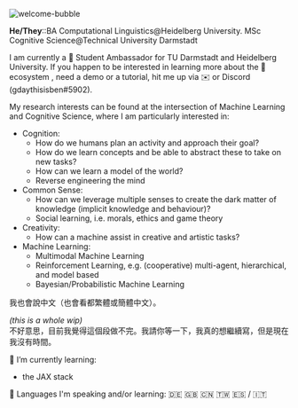 ![welcome-bubble](https://user-images.githubusercontent.com/38283585/130285518-4667d2ea-a22c-4b9c-b808-37d2fe439a39.png)

**He/They**::BA Computational Linguistics@Heidelberg University. MSc Cognitive Science@Technical University Darmstadt

I am currently a 🤗 Student Ambassador for TU Darmstadt and Heidelberg University. If you happen to be interested in learning more about the 🤗 ecosystem , need a demo or a tutorial, hit me up via ✉️ or Discord (gdaythisisben#5902).

My research interests can be found at the intersection of Machine Learning and Cognitive Science, where I am particularly interested in:
- Cognition:
  - How do we humans plan an activity and approach their goal?
  - How do we learn concepts and be able to abstract these to take on new tasks?
  - How can we learn a model of the world?
  - Reverse engineering the mind
- Common Sense:
  - How can we leverage multiple senses to create the dark matter of knowledge (implicit knowledge and behaviour)?
  - Social learning, i.e. morals, ethics and game theory
- Creativity:
  - How can a machine assist in creative and artistic tasks?
- Machine Learning:
  - Multimodal Machine Learning
  - Reinforcement Learning, e.g. (cooperative) multi-agent, hierarchical, and model based
  - Bayesian/Probabilistic Machine Learning

我也會說中文（也會看都繁體或簡體中文）。

_(this is a whole wip)_  
不好意思，目前我覺得這個段做不完。我請你等一下，我真的想繼續寫，但是現在我沒有時間。

🌱 I’m currently learning:
- the JAX stack

💬 Languages I'm speaking and/or learning: 🇩🇪 🇬🇧 🇨🇳 🇹🇼 🇪🇸 / 🇮🇹 

<!--
**benjaminbeilharz/benjaminbeilharz** is a ✨ _special_ ✨ repository because its `README.md` (this file) appears on your GitHub profile.

Here are some ideas to get you started:



- 👯 I’m looking to collaborate on ...
- 🤔 I’m looking for help with ...
- 💬 Ask me about ...
- 📫 How to reach me: ...

- ⚡ Fun fact: ...
-->
